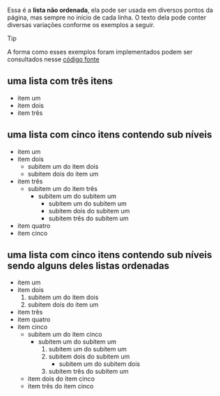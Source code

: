 Essa é a **lista não ordenada**, ela pode ser usada em diversos pontos da página, mas sempre no início de cada linha. O texto dela pode conter diversas variações conforme os exemplos a seguir.

>[!TIP]
>A forma como esses exemplos foram implementados podem ser consultados nesse [código fonte](https://github.com/eportella/markdown-to-html-builder/tree/main/ul/README.md)

## uma lista com três itens

- item um
- item dois
- item três

## uma lista com cinco itens contendo sub níveis

- item um
- item dois
    - subitem um do item dois
    - subitem dois do item um
- item três
    - subitem um do item três
        - subitem um do subitem um
            - subitem um do subitem um
            - subitem dois do subitem um
            - subitem três do subitem um
- item quatro
- item cinco

## uma lista com cinco itens contendo sub níveis sendo alguns deles listas ordenadas

- item um
- item dois
    1. subitem um do item dois
    1. subitem dois do item um
- item três
- item quatro
- item cinco
    - subitem um do item cinco
        - subitem um do subitem um
            1. subitem um do subitem um
            1. subitem dois do subitem um
                - subitem um do subitem dois
            1. subitem três do subitem um
    - item dois do item cinco
    - item três do item cinco

